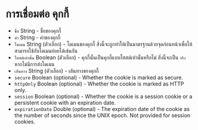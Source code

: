 # การเชื่อมต่อ คุกกี้ 

* ` ชื่อ ` String - ชื่อของคุกกี้
* ` ค่า ` String - ค่าของคุกกี้
* ` โดเมน ` String (ตัวเลือก) - โดเมนของคุกกี้ สิ่งนี้จะถูกทำให้เป็นมาตรฐานด้วยจุดก่อนหน้าเพื่อให้สามารถใช้กับโดเมนย่อยได้เช่นกัน
* ` โฮสต์เท่านั้น ` Boolean (ตัวเลือก) - คุกกี้นั้นเป็นคุกกี้แบบโฮสต์เท่านั้นหรือไม่ สิ่งนี้จะเป็น ` จริง ` หากไม่มีการส่งโดเมน
* ` เส้นทาง ` String (ตัวเลือก) - เส้นทางของคุกกี้
* `secure` Boolean (optional) - Whether the cookie is marked as secure.
* `httpOnly` Boolean (optional) - Whether the cookie is marked as HTTP only.
* `session` Boolean (optional) - Whether the cookie is a session cookie or a persistent cookie with an expiration date.
* `expirationDate` Double (optional) - The expiration date of the cookie as the number of seconds since the UNIX epoch. Not provided for session cookies.